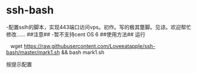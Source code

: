 # ssh-bash
-配置sslh的脚本，实现443端口访问vps。初作。写的极其蹩脚。见谅。欢迎帮忙修改……
##注意##
-暂不支持cent OS 6
##使用方法##
运行

    wget https://raw.githubusercontent.com/Loveeatapple/ssh-bash/master/mark1.sh && bash mark1.sh

按提示配置
